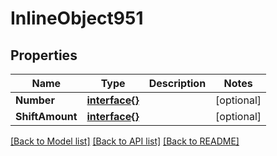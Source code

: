 # InlineObject951

## Properties

Name | Type | Description | Notes
------------ | ------------- | ------------- | -------------
**Number** | [**interface{}**](.md) |  | [optional] 
**ShiftAmount** | [**interface{}**](.md) |  | [optional] 

[[Back to Model list]](../README.md#documentation-for-models) [[Back to API list]](../README.md#documentation-for-api-endpoints) [[Back to README]](../README.md)


